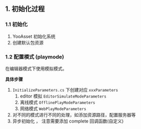 
## 1. 初始化过程

### 1.1 初始化

1. YooAsset 初始化系统
2. 创建默认包资源

### 1.2  配置模式 (playmode)

在编辑器模式下使用模拟模式。

**具体步骤**
1.  `InitializeParameters.cs` 下创建对应 `xxxParameters`
	1.  editor 模拟 `EditorSimulateModeParameters`
	2. 离线模式 `OfflinePlayModeParameters`
	3. 网络模式 `WebPlayModeParameters`
2. 对不同的模式进行不同的处理，如添加资源路径，配置服务器等
3. 异步初始化 ， 注意需要添加 complete 回调函数(自定义)
